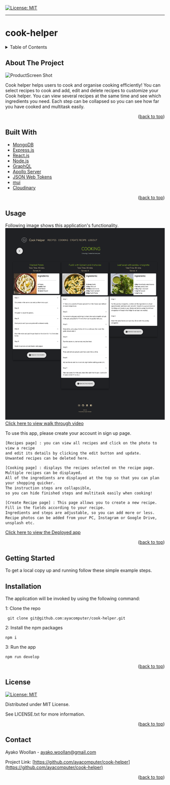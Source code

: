 
[![License: MIT](https://img.shields.io/badge/License-MIT-yellow.svg)](https://opensource.org/licenses/MIT)

---
  
# cook-helper
<details>
  
<summary>Table of Contents</summary>
<ol>
  
<li>
<a href="#about-the-project">About The Project</a></li>
<ul>
  
<li><a href="#built-with">Built With</a></li>
<li><a href="#usage">Usage</a></>
</ul>

</li>

<li>

<a href="#getting-started">Getting Started</a>

<ul>

<li><a href="#installation">Installation</a>

</ul>

</li>
<li><a href="#license">License</a></>
  
<li><a href="#contact">Contact</a></>
  
</ol>
  
</details>

 ## About The Project

![ProductScreen Shot](./client/public/assets/product.png)

Cook helper helps users to cook and organise cooking efficiently! You can select recipes to cook and add, edit and delete recipes to customize your Cook helper. You can view several recipes at the same time and see which ingredients you need. Each step can be collapsed so you can see how far you have cooked and multitask easily. 


<p align = "right">(<a href="#top">back to top</a>)</>

 ## Built With
* [MongoDB](https://www.mongodb.com/) 
* [Express.js](https://expressjs.com/)
* [React.js](https://reactjs.org/)  
* [Node.js](https://nodejs.org/) 
* [GraphQL](https://graphql.org/)
* [Apollo Server](https://www.apollographql.com)
* [JSON Web Tokens](https://jwt.io/)
* [mui](https://mui.com/)
* [Cloudinary](https://cloudinary.com/)


<p align = "right"> (<a href="#top">back to top</a>)</>

## Usage
Following image shows this application's functionality.
![This is an image of the product.](./client/public/assets/product2.png)<br>
[Click here to view walk through video]() <br>

To use this app,  please create your account in sign up page. 
```
[Recipes page] : you can view all recipes and click on the photo to view a recipe 
and edit its details by clicking the edit button and update.
Unwanted recipes can be deleted here. 
```
```
[Cooking page] : displays the recipes selected on the recipe page. 
Multiple recipes can be displayed.
All of the ingredients are displayed at the top so that you can plan your shopping quicker.
The instruction steps are collapsible, 
so you can hide finished steps and multitask easily when cooking!
```
```
[Create Recipe page] : This page allows you to create a new recipe. 
Fill in the fields according to your recipe. 
Ingredients and steps are adjustable, so you can add more or less. 
Recipe photos can be added from your PC, Instagram or Google Drive, unsplash etc.
```


[Click here to view the Deployed app](https://ayacomputer-cook-helper.herokuapp.com/)
<p align ="right">(<a href="#top">back to top</a>)</>

## Getting Started

To get a local copy up and running follow these simple example steps.

 ## Installation

 The application will be invoked by using the following command:

 1: Clone the repo
 ```
  git clone git@github.com:ayacomputer/cook-helper.git
 ```
 2: Install the npm packages
 ```
 npm i
 ```
 3: Run the app
 ```
 npm run develop
 ```




<p align="right">(<a href="#top">back to top</a>)</>

## License

[![License: MIT](https://img.shields.io/badge/License-MIT-yellow.svg)](https://opensource.org/licenses/MIT)

Distributed under MIT License.

See LICENSE.txt for more information.

<p align ="right">(<a href="#top">back to top</a>)</>

 ## Contact

Ayako Woollan - ayako.woollan@gmail.com

Project Link: [https://github.com/ayacomputer/cook-helper](https://github.com/ayacomputer/cook-helper)

<p align="right">(<a href="#top">back to top</a>)</>
